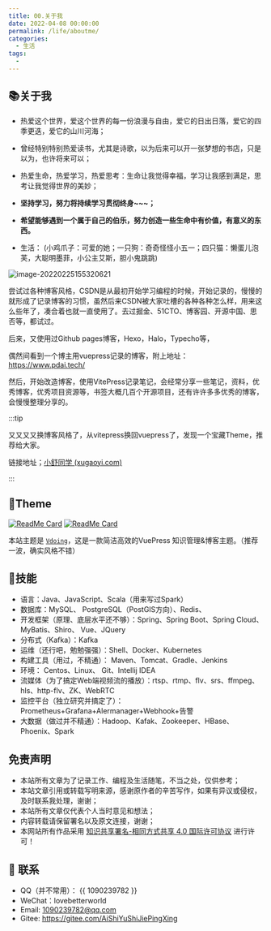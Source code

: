```yaml
---
title: 00.关于我
date: 2022-04-08 00:00:00
permalink: /life/aboutme/
categories:
  - 生活
tags:
  -
---
```


## 📚关于我
- 热爱这个世界，爱这个世界的每一份浪漫与自由，爱它的日出日落，爱它的四季更迭，爱它的山川河海；
- 曾经特别特别热爱读书，尤其是诗歌，以为后来可以开一张梦想的书店，只是以为，也许将来可以；

- 热爱生命，热爱学习，热爱思考：生命让我觉得幸福，学习让我感到满足，思考让我觉得世界的美妙；
- **坚持学习，努力将持续学习贯彻终身~~~；**
- **希望能够遇到一个属于自己的伯乐，努力创造一些生命中有价值，有意义的东西。**


- 生活： (小鸡爪子：可爱的她；一只狗：奇奇怪怪小五一；四只猫：懒蛋儿泡芙，大聪明墨菲，小公主艾斯，胆小鬼跳跳)

![image-20220225155320621](https://raw.githubusercontent.com/lovebetterworld/img/master/img/image-20220225155320621.png)

尝试过各种博客风格，CSDN是从最初开始学习编程的时候，开始记录的，慢慢的就形成了记录博客的习惯，虽然后来CSDN被大家吐槽的各种各种怎么样，用来这么些年了，凑合着也就一直使用了。去过掘金、51CTO、博客园、开源中国、思否等，都试过。

后来，又使用过Github pages博客，Hexo，Halo，Typecho等，

偶然间看到一个博主用vuepress记录的博客，附上地址：https://www.pdai.tech/

然后，开始改造博客，使用VitePress记录笔记，会经常分享一些笔记，资料，优秀博客，优秀项目资源等，书签大概几百个开源项目，还有许许多多优秀的博客，会慢慢整理分享的。

:::tip

又又又又换博客风格了，从vitepress换回vuepress了，发现一个宝藏Theme，推荐给大家。

链接地址；[小舒同学 (xugaoyi.com)](https://doc.xugaoyi.com/)

:::

## 🎨Theme

[<img src="https://github-readme-stats.vercel.app/api/pin/?username=xugaoyi&amp;repo=vuepress-theme-vdoing" alt="ReadMe Card" class="no-zoom">](https://github.com/xugaoyi/vuepress-theme-vdoing)
[<img src="https://github-readme-stats.vercel.app/api/pin/?username=xugaoyi&amp;repo=vuepress-theme-vdoing-doc" alt="ReadMe Card" class="no-zoom">](https://doc.xugaoyi.com/)

本站主题是 [`Vdoing`](https://github.com/xugaoyi/vuepress-theme-vdoing)，这是一款简洁高效的VuePress 知识管理&博客主题。（推荐一波，确实风格不错）


## 🐼技能
* 语言：Java、JavaScript、Scala（用来写过Spark）
* 数据库：MySQL、 PostgreSQL（PostGIS方向）、Redis、
* 开发框架（原理、底层水平还不够）：Spring、Spring Boot、Spring Cloud、MyBatis、Shiro、 Vue、JQuery
* 分布式（Kafka）：Kafka
* 运维（还行吧，勉勉强强）：Shell、Docker、Kubernetes
* 构建工具（用过，不精通）： Maven、Tomcat、Gradle、Jenkins
* 环境： Centos、Linux、 Git、Intellij IDEA
* 流媒体（为了搞定Web端视频流的播放）：rtsp、rtmp、flv、srs、ffmpeg、hls、http-flv、ZK、WebRTC
* 监控平台（独立研究并搞定了）：Prometheus+Grafana+Alermanager+Webhook+告警
* 大数据（做过并不精通）：Hadoop、Kafak、Zookeeper、HBase、Phoenix、Spark

## 免责声明

- 本站所有文章为了记录工作、编程及生活随笔，不当之处，仅供参考；
- 本站文章引用或转载写明来源，感谢原作者的辛苦写作，如果有异议或侵权，及时联系我处理，谢谢；
- 本站所有文章仅代表个人当时意见和想法；
- 内容转载请保留署名以及原文连接，谢谢；
- 本网站所有作品采用 [知识共享署名-相同方式共享 4.0 国际许可协议](http://creativecommons.org/licenses/by-sa/4.0/) 进行许可！

## :email: 联系

- QQ（并不常用）： <a :href="qqUrl" class='qq'>{{ 1090239782 }}</a>
- WeChat：lovebetterworld
- Email:  <a href="mailto:https://gitee.com/AiShiYuShiJiePingXing@qq.com">1090239782@qq.com</a>
- Gitee: <https://gitee.com/AiShiYuShiJiePingXing>

<script>
  export default {
    data(){
      return {
        QQ: '1090239782',
        qqUrl: `tencent://message/?uin=${this.QQ}&Site=&Menu=yes`
      }
    },
    mounted(){
      const flag =  navigator.userAgent.match(/(phone|pad|pod|iPhone|iPod|ios|iPad|Android|Mobile|BlackBerry|IEMobile|MQQBrowser|JUC|Fennec|wOSBrowser|BrowserNG|WebOS|Symbian|Windows Phone)/i);
      if(flag){
        this.qqUrl = `mqqwpa://im/chat?chat_type=wpa&uin=${this.QQ}&version=1&src_type=web&web_src=oicqzone.com`
      }
    }
  }
</script>
